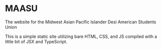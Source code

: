 # MAASU

The website for the Midwest Asian Pacific Islander Desi American Students Union

This is a simple static site utilizing bare HTML, CSS, and JS compiled with a little bit of JSX and TypeScript.

